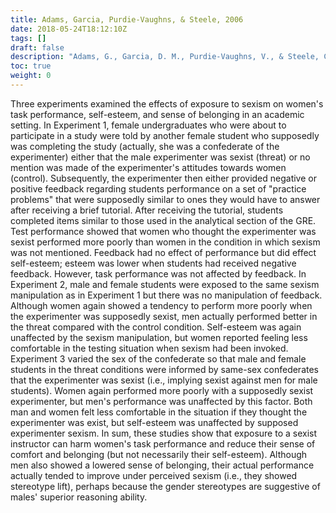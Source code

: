 ```yaml
---
title: Adams, Garcia, Purdie-Vaughns, & Steele, 2006
date: 2018-05-24T18:12:10Z
tags: []
draft: false
description: "Adams, G., Garcia, D. M., Purdie-Vaughns, V., & Steele, C. M. (2006). The detrimental effects of a suggestion of sexism in an instruction situation. *Journal of Experimental Social Psychology, 42,* 602-615."
toc: true
weight: 0
---
```


Three experiments examined the effects of exposure to sexism on women's task performance, self-esteem, and sense of belonging in an academic setting. In Experiment 1, female undergraduates who were about to participate in a study were told by another female student who supposedly was completing the study (actually, she was a confederate of the experimenter) either that the male experimenter was sexist (threat) or no mention was made of the experimenter's attitudes towards women (control). Subsequently, the experimenter then either provided negative or positive feedback regarding students performance on a set of "practice problems" that were supposedly similar to ones they would have to answer after receiving a brief tutorial. After receiving the tutorial, students completed items similar to those used in the analytical section of the GRE. Test performance showed that women who thought the experimenter was sexist performed more poorly than women in the condition in which sexism was not mentioned. Feedback had no effect of performance but did effect self-esteem; esteem was lower when students had received negative feedback. However, task performance was not affected by feedback. In Experiment 2, male and female students were exposed to the same sexism manipulation as in Experiment 1 but there was no manipulation of feedback. Although women again showed a tendency to perform more poorly when the experimenter was supposedly sexist, men actually performed better in the threat compared with the control condition. Self-esteem was again unaffected by the sexism manipulation, but women reported feeling less comfortable in the testing situation when sexism had been invoked. Experiment 3 varied the sex of the confederate so that male and female students in the threat conditions were informed by same-sex confederates that the experimenter was sexist (i.e., implying sexist against men for male students). Women again performed more poorly with a supposedly sexist experimenter, but men's performance was unaffected by this factor. Both man and women felt less comfortable in the situation if they thought the experimenter was exist, but self-esteem was unaffected by supposed experimenter sexism. In sum, these studies show that exposure to a sexist instructor can harm women's task performance and reduce their sense of comfort and belonging (but not necessarily their self-esteem). Although men also showed a lowered sense of belonging, their actual performance actually tended to improve under perceived sexism (i.e., they showed stereotype lift), perhaps because the gender stereotypes are suggestive of males' superior reasoning ability.
